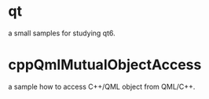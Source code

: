 # qt
a small samples for studying qt6.
# cppQmlMutualObjectAccess
a sample how to access C++/QML object from QML/C++.

